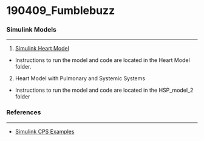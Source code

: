 # 190409_Fumblebuzz

### Simulink Models
---
1. [Simulink Heart Model](https://linklab-uva.github.io/modeling_cps/assignments.html)
  - Instructions to run the model and code are located in the Heart Model folder.

2. Heart Model with Pulmonary and Systemic Systems
  - Instructions to run the model and code are located in the HSP_model_2 folder

### References
---
+ [Simulink CPS Examples](https://www.mathworks.com/examples/simulink)
